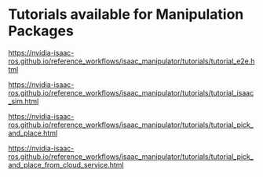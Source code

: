 # Tutorials available for Manipulation Packages

https://nvidia-isaac-ros.github.io/reference_workflows/isaac_manipulator/tutorials/tutorial_e2e.html

https://nvidia-isaac-ros.github.io/reference_workflows/isaac_manipulator/tutorials/tutorial_isaac_sim.html

https://nvidia-isaac-ros.github.io/reference_workflows/isaac_manipulator/tutorials/tutorial_pick_and_place.html

https://nvidia-isaac-ros.github.io/reference_workflows/isaac_manipulator/tutorials/tutorial_pick_and_place_from_cloud_service.html
